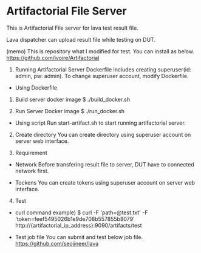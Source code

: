 # Artifactorial File Server

This is Artifactorial File server for lava test result file.

Lava dispatcher can upload result file while testing on DUT.

(memo)
This is repository what I modified for test.
You can install as below.
https://github.com/ivoire/Artifactorial


1. Running Artifactorial Server
Dockerfile includes creating superuser(id: admin, pw: admin).
To change superuser account, modify Dockerfile.

- Using Dockerfile
1) Build server docker image
$ ./build_docker.sh

2) Run Server Docker image
$ ./run_docker.sh

- Using script
Run start-artifact.sh to start running artifactorial server.

2. Create directory
You can create directory using superuser account on server web interface.

3. Requirement
- Network
Before transfering result file to server, DUT have to connected network first.

- Tockens
You can create tokens using superuser account on server web interface.

4. Test
- curl command
example)
$ curl -F 'path=@test.txt' -F 'token=feef5495026b1e9de708b557855b8079' http://{artifactorial_ip_address}:9090/artifacts/test

- Test job file
You can submit and test below job file.
https://github.com/seojineer/lava
